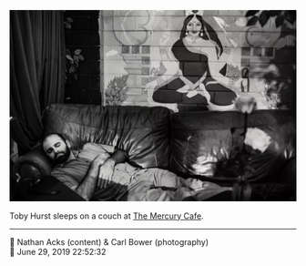 ![Toby Hurst sleeps on a couch at the Mercury Cafe](assets/9b7e1bfda0fecd1b9ff23224ef65fb8a.webp)

Toby Hurst sleeps on a couch at [The Mercury Cafe](http://mercurycafe.com/).

- - - -

<span aria-hidden="true">👥</span> Nathan Acks (content) & Carl Bower (photography)  
<span aria-hidden="true">📅</span> June 29, 2019 22:52:32
